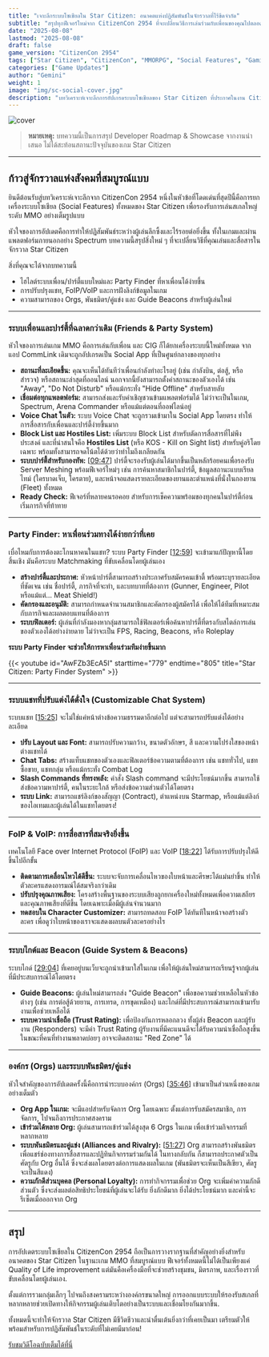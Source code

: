 ```yaml
---
title: "เจาะลึกระบบโซเชียลใน Star Citizen: อนาคตแห่งปฏิสัมพันธ์ในจักรวาลที่ไร้ขีดจำกัด"
subtitle: "สรุปทุกฟีเจอร์ใหม่จาก CitizenCon 2954 ที่จะเปลี่ยนวิธีการเล่นร่วมกับเพื่อนของคุณไปตลอดกาล"
date: "2025-08-08"
lastmod: "2025-08-08"
draft: false
game_version: "CitizenCon 2954"
tags: ["Star Citizen", "CitizenCon", "MMORPG", "Social Features", "Gaming"]
categories: ["Game Updates"]
author: "Gemini"
weight: 1
image: "img/sc-social-cover.jpg"
description: "บทวิเคราะห์เจาะลึกการอัปเกรดระบบโซเชียลของ Star Citizen ที่ประกาศในงาน CitizenCon 2954 ตั้งแต่ระบบเพื่อน, ปาร์ตี้, ไปจนถึง Orgs และพันธมิตร"
---
```


![cover](../../img/sc-social-cover.jpg)

<!-- Cover image prompts (16:9)
Option 1:
"Cinematic sci‑fi cover depicting a bustling spaceport social hub in the Star Citizen universe; diverse players gathered in squads, holographic UI overlays for Friends, Party Finder, voice chat waveforms, and org emblems; sleek dark UI with cyan/teal accents; depth of field, volumetric lighting, highly detailed, 16:9 ratio"

Option 2:
"Futuristic HUD collage of the Social App: friends list, party roster with roles, real‑time status icons, chat tabs, FoIP/VoIP waveform, and alliance/rivalry badges connected by neon lines over a starmap; clean minimal composition on dark background; premium game key art vibe, 16:9 ratio"

Option 3:
"Team briefing scene aboard a spacecraft: crew viewing a holographic panel showing Party Finder cards, guide beacons, and org alliance network; cinematic rim lighting, moody color grade, crisp typography for title area, 16:9 ratio"
-->

> **หมายเหตุ:** บทความนี้เป็นการสรุป Developer Roadmap & Showcase จากงานนำเสนอ ไม่ได้สะท้อนสถานะปัจจุบันของเกม Star Citizen

---

## ก้าวสู่จักรวาลแห่งสังคมที่สมบูรณ์แบบ

ยินดีต้อนรับสู่บทวิเคราะห์เจาะลึกจาก CitizenCon 2954 หนึ่งในหัวข้อที่โดดเด่นที่สุดปีนี้คือการยกเครื่องระบบโซเชียล (Social Features) ทั้งหมดของ Star Citizen เพื่อรองรับการเล่นสเกลใหญ่ระดับ MMO อย่างเต็มรูปแบบ

หัวใจของการอัปเดตคือการทำให้ปฏิสัมพันธ์ระหว่างผู้เล่นลึกซึ้งและไร้รอยต่อยิ่งขึ้น ทั้งในเกมและผ่านแพลตฟอร์มภายนอกอย่าง Spectrum บทความนี้สรุปสิ่งใหม่ ๆ ที่จะเปลี่ยนวิธีที่คุณเล่นและสื่อสารในจักรวาล Star Citizen

สิ่งที่คุณจะได้จากบทความนี้
- ไฮไลต์ระบบเพื่อน/ปาร์ตี้แบบใหม่และ Party Finder ที่หาเพื่อนได้ง่ายขึ้น
- การปรับปรุงแชท, FoIP/VoIP และการฝังลิงก์ข้อมูลในเกม
- ความสามารถของ Orgs, พันธมิตร/คู่แข่ง และ Guide Beacons สำหรับผู้เล่นใหม่

---

### ระบบเพื่อนและปาร์ตี้ที่ฉลาดกว่าเดิม (Friends & Party System)

หัวใจของการเล่นเกม MMO คือการเล่นกับเพื่อน และ CIG ก็ได้ยกเครื่องระบบนี้ใหม่ทั้งหมด จากแอป CommLink เดิมจะถูกอัปเกรดเป็น Social App ที่เป็นศูนย์กลางของทุกอย่าง

  - **สถานะที่ละเอียดขึ้น:** คุณจะเห็นได้ทันทีว่าเพื่อนกำลังทำอะไรอยู่ (เช่น กำลังบิน, ต่อสู้, หรือสำรวจ) หรือสถานะล่าสุดที่ออนไลน์ นอกจากนี้ยังสามารถตั้งค่าสถานะของตัวเองได้ เช่น "Away", "Do Not Disturb" หรือแม้กระทั่ง "Hide Offline" สำหรับสายลับ
  - **เชื่อมต่อทุกแพลตฟอร์ม:** สามารถส่งและรับคำเชิญชวนข้ามแพลตฟอร์มได้ ไม่ว่าจะเป็นในเกม, Spectrum, Arena Commander หรือแม้แต่ตอนที่ออฟไลน์อยู่
  - **Voice Chat ในตัว:** ระบบ Voice Chat จะถูกรวมเข้ามาใน Social App โดยตรง ทำให้การสื่อสารกับเพื่อนและปาร์ตี้ง่ายขึ้นมาก
  - **Block List และ Hostiles List:** เพิ่มระบบ Block List สำหรับตัดการสื่อสารที่ไม่พึงประสงค์ และที่น่าสนใจคือ **Hostiles List** (หรือ KOS - Kill on Sight list) สำหรับคู่อริโดยเฉพาะ พร้อมทั้งสามารถจดโน้ตได้ด้วยว่าทำไมถึงเกลียดกัน
  - **ระบบปาร์ตี้สำหรับกองทัพ:** [[09:47](http://www.youtube.com/watch?v=AwFZb3EcA5I&t=587)] ปาร์ตี้จะรองรับผู้เล่นได้มากขึ้นเป็นหลักร้อยคนเพื่อรองรับ Server Meshing พร้อมฟีเจอร์ใหม่ๆ เช่น การค้นหาสมาชิกในปาร์ตี้, ข้อมูลสถานะแบบเรียลไทม์ (ใครบาดเจ็บ, ใครตาย), และหน้าจอแสดงรายละเอียดของยานและตำแหน่งที่นั่งในกองยาน (Fleet) ทั้งหมด
  - **Ready Check:** ฟีเจอร์ที่หลายคนรอคอย สำหรับการเช็คความพร้อมของทุกคนในปาร์ตี้ก่อนเริ่มภารกิจที่ท้าทาย

---

### Party Finder: หาเพื่อนร่วมทางได้ง่ายกว่าที่เคย

เบื่อไหมกับการต้องตะโกนหาคนในแชท? ระบบ Party Finder [[12:59](http://www.youtube.com/watch?v=AwFZb3EcA5I&t=779)] จะเข้ามาแก้ปัญหานี้โดยสิ้นเชิง มันคือระบบ Matchmaking ที่ขับเคลื่อนโดยผู้เล่นเอง

  - **สร้างปาร์ตี้และประกาศ:** หัวหน้าปาร์ตี้สามารถสร้างประกาศรับสมัครคนเข้าตี้ พร้อมระบุรายละเอียดที่ชัดเจน เช่น ชื่อปาร์ตี้, ภารกิจที่จะทำ, และบทบาทที่ต้องการ (Gunner, Engineer, Pilot หรือแม้แต่... Meat Shield!)
  - **คัดกรองและอนุมัติ:** สามารถกำหนดจำนวนสมาชิกและคัดกรองผู้สมัครได้ เพื่อให้ได้ทีมที่เหมาะสมกับภารกิจและผลตอบแทนที่ต้องการ
  - **ระบบฟิลเตอร์:** ผู้เล่นที่กำลังมองหากลุ่มสามารถใช้ฟิลเตอร์เพื่อค้นหาปาร์ตี้ที่ตรงกับสไตล์การเล่นของตัวเองได้อย่างง่ายดาย ไม่ว่าจะเป็น FPS, Racing, Beacons, หรือ Roleplay

**ระบบ Party Finder จะช่วยให้การหาเพื่อนร่วมทีมง่ายขึ้นมาก**

{{< youtube id="AwFZb3EcA5I" starttime="779" endtime="805" title="Star Citizen: Party Finder System" >}}

---

### ระบบแชทที่ปรับแต่งได้ดั่งใจ (Customizable Chat System)

ระบบแชท [[15:25](http://www.youtube.com/watch?v=AwFZb3EcA5I&t=925)] จะไม่ใช่แค่หน้าต่างข้อความธรรมดาอีกต่อไป แต่จะสามารถปรับแต่งได้อย่างละเอียด

  - **ปรับ Layout และ Font:** สามารถปรับความกว้าง, ขนาดตัวอักษร, สี และความโปร่งใสของหน้าต่างแชทได้
  - **Chat Tabs:** สร้างแท็บแชทของตัวเองและฟิลเตอร์ข้อความตามที่ต้องการ เช่น แชททั่วไป, แชทซื้อขาย, แชทกลุ่ม หรือแม้กระทั่ง Combat Log
  - **Slash Commands ที่ทรงพลัง:** คำสั่ง Slash command จะมีประโยชน์มากขึ้น สามารถใช้ส่งข้อความหาปาร์ตี้, คนในระยะใกล้ หรือส่งข้อความส่วนตัวได้โดยตรง
  - **ระบบ Link:** สามารถแชร์ลิงก์ของสัญญา (Contract), ตำแหน่งบน Starmap, หรือแม้แต่ลิงก์ของไอเทมและผู้เล่นได้ในแชทโดยตรง!

---

### FoIP & VoIP: การสื่อสารที่สมจริงยิ่งขึ้น

เทคโนโลยี Face over Internet Protocol (FoIP) และ VoIP [[18:22](http://www.youtube.com/watch?v=AwFZb3EcA5I&t=1102)] ได้รับการปรับปรุงให้ดีขึ้นไปอีกขั้น

  - **ติดตามการเคลื่อนไหวได้ดีขึ้น:** ระบบจะจับการเคลื่อนไหวของใบหน้าและศีรษะได้แม่นยำขึ้น ทำให้ตัวละครแสดงอารมณ์ได้สมจริงกว่าเดิม
  - **ปรับปรุงคุณภาพเสียง:** โครงสร้างพื้นฐานของระบบเสียงถูกยกเครื่องใหม่ทั้งหมดเพื่อความเสถียรและคุณภาพเสียงที่ดีขึ้น โดยเฉพาะเมื่อมีผู้เล่นจำนวนมาก
  - **ทดสอบใน Character Customizer:** สามารถทดสอบ FoIP ได้ทันทีในหน้าจอสร้างตัวละคร เพื่อดูว่าใบหน้าของเราจะแสดงผลบนตัวละครอย่างไร

---

### ระบบไกด์และ Beacon (Guide System & Beacons)

ระบบไกด์ [[29:04](http://www.youtube.com/watch?v=AwFZb3EcA5I&t=1744)] ที่เคยอยู่บนเว็บจะถูกนำเข้ามาใส่ในเกม เพื่อให้ผู้เล่นใหม่สามารถเรียนรู้จากผู้เล่นที่มีประสบการณ์ได้โดยตรง

  - **Guide Beacons:** ผู้เล่นใหม่สามารถส่ง "Guide Beacon" เพื่อขอความช่วยเหลือในหัวข้อต่างๆ (เช่น การต่อสู้ด้วยยาน, การเทรด, การขุดเหมือง) และไกด์ที่มีประสบการณ์สามารถเข้ามารับงานเพื่อช่วยเหลือได้
  - **ระบบความน่าเชื่อถือ (Trust Rating):** เพื่อป้องกันการหลอกลวง ทั้งผู้ส่ง Beacon และผู้รับงาน (Responders) จะมีค่า Trust Rating ผู้รับงานที่มีคะแนนดีจะได้รับความน่าเชื่อถือสูงขึ้น ในขณะที่คนที่ทำงานพลาดบ่อยๆ อาจจะติดสถานะ "Red Zone" ได้

---

### องค์กร (Orgs) และระบบพันธมิตร/คู่แข่ง

หัวใจสำคัญของการอัปเดตครั้งนี้คือการนำระบบองค์กร (Orgs) [[35:46](http://www.youtube.com/watch?v=AwFZb3EcA5I&t=2146)] เข้ามาเป็นส่วนหนึ่งของเกมอย่างเต็มตัว

  - **Org App ในเกม:** จะมีแอปสำหรับจัดการ Org โดยเฉพาะ ตั้งแต่การรับสมัครสมาชิก, การจัดการ, ไปจนถึงการประกาศสงคราม
  - **เข้าร่วมได้หลาย Org:** ผู้เล่นสามารถเข้าร่วมได้สูงสุด 6 Orgs ในเกม เพื่อเข้าร่วมกิจกรรมที่หลากหลาย
  - **ระบบพันธมิตรและคู่แข่ง (Alliances and Rivalry):** [[51:27](http://www.youtube.com/watch?v=AwFZb3EcA5I&t=3087)] Org สามารถสร้างพันธมิตรเพื่อแชร์ช่องทางการสื่อสารและปฏิทินกิจกรรมร่วมกันได้ ในทางกลับกัน ก็สามารถประกาศตัวเป็นศัตรูกับ Org อื่นได้ ซึ่งจะส่งผลโดยตรงต่อการแสดงผลในเกม (พันธมิตรจะเห็นเป็นสีเขียว, ศัตรูจะเป็นสีแดง)
  - **ความภักดีส่วนบุคคล (Personal Loyalty):** การทำกิจกรรมเพื่อช่วย Org จะเพิ่มค่าความภักดีส่วนตัว ซึ่งจะส่งผลต่อสิทธิประโยชน์ที่ผู้เล่นจะได้รับ ยิ่งภักดีมาก ยิ่งได้ประโยชน์มาก และค่านี้จะรีเซ็ตเมื่อออกจาก Org

---

## สรุป

การอัปเดตระบบโซเชียลใน CitizenCon 2954 ถือเป็นการวางรากฐานที่สำคัญอย่างยิ่งสำหรับอนาคตของ Star Citizen ในฐานะเกม MMO ที่สมบูรณ์แบบ ฟีเจอร์ทั้งหมดนี้ไม่ได้เป็นเพียงแค่ Quality of Life improvement แต่มันคือเครื่องมือที่จะช่วยสร้างชุมชน, มิตรภาพ, และเรื่องราวที่ขับเคลื่อนโดยผู้เล่นเอง.

ตั้งแต่การรวมกลุ่มเล็กๆ ไปจนถึงสงครามระหว่างองค์กรขนาดใหญ่ การออกแบบระบบให้รองรับสเกลที่หลากหลายช่วยเปิดทางให้กิจกรรมผู้เล่นเติบโตอย่างเป็นระบบและเชื่อมโยงกันมากขึ้น.

ทั้งหมดนี้จะทำให้จักรวาล Star Citizen มีชีวิตชีวาและน่าตื่นเต้นยิ่งกว่าที่เคยเป็นมา เตรียมตัวให้พร้อมสำหรับการปฏิสัมพันธ์ในระดับที่ไม่เคยมีมาก่อน!

[รับชมวิดีโอฉบับเต็มได้ที่นี่](https://youtu.be/AwFZb3EcA5I?si=w88DGkA4HeIG8WQj)